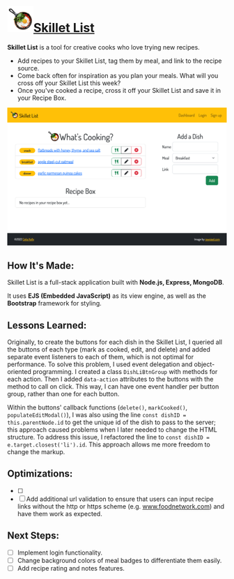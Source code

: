 # <a href="https://github.com/celiackelly/skillet-list"><img src="https://github.com/celiackelly/skillet-list/blob/0d05a3f3875d38201a577039ed39600ddae4ca3f/public/img/skillet-icon.png" height="60px" alt="Logo- s skillet with eggs, tomatoes, and spinach">Skillet List</a> 

**Skillet List** is a tool for creative cooks who love trying new recipes.  
 - Add recipes to your Skillet List, tag them by meal, and link to the recipe source. 
 - Come back often for inspiration as you plan your meals. What will you cross off your Skillet List this week? 
 - Once you've cooked a recipe, cross it off your Skillet List and save it in your Recipe Box. 

<img src="https://github.com/celiackelly/skillet-list/blob/564a2e280ad18bc6ee301878c5b6432941e31a7b/public/img/screenshot.png" width="800px">
  
## How It's Made:
Skillet List is a full-stack application built with **Node.js, Express, MongoDB**. 

It uses **EJS (Embedded JavaScript)** as its view engine, as well as the **Bootstrap** framework for styling. 

## Lessons Learned:
Originally, to create the buttons for each dish in the Skillet List, I queried all the buttons of each type (mark as cooked, edit, and delete) and added separate event listeners to each of them, which is not optimal for performance. To solve this problem, I used event delegation and object-oriented programming. I created a class `DishLiBtnGroup` with methods for each action. Then I added `data-action` attributes to the buttons with the method to call on click. This way, I can have one event handler per button group, rather than one for each button. 

Within the buttons' callback functions (`delete()`, `markCooked()`, `populateEditModal()`), I was also using the line `const dishID = this.parentNode.id` to get the unique id of the dish to pass to the server; this approach caused problems when I later needed to change the HTML structure. To address this issue, I refactored the line to `const dishID = e.target.closest('li').id`. This approach allows me more freedom to change the markup. 

## Optimizations: 
- [ ] 
- [ ] Add additional url validation to ensure that users can input recipe links without the http or https scheme (e.g. www.foodnetwork.com) and have them work as expected.
 
## Next Steps:
- [ ] Implement login functionality.
- [ ] Change background colors of meal badges to differentiate them easily. 
- [ ] Add recipe rating and notes features. 
